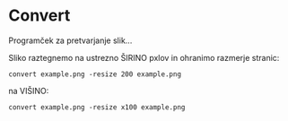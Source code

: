 # Convert

Programček za pretvarjanje slik... 

Sliko raztegnemo na ustrezno ŠIRINO pxlov in ohranimo razmerje stranic:

    convert example.png -resize 200 example.png

na VIŠINO:  

    convert example.png -resize x100 example.png
